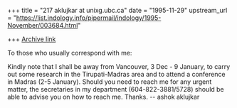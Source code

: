 +++
title = "217 aklujkar at unixg.ubc.ca"
date = "1995-11-29"
upstream_url = "https://list.indology.info/pipermail/indology/1995-November/003684.html"

+++
[Archive link](https://list.indology.info/pipermail/indology/1995-November/003684.html)

To those who usually correspond with me:

Kindly note that I shall be away from Vancouver, 3 Dec - 9 January, to
carry out some research in the Tirupati-Madras area and to attend a
conference in Madras (2-5 January).  Should you need to reach me for any
urgent matter, the secretaries in my department (604-822-3881/5728) should
be able to advise you on how to reach me.  Thanks. -- ashok aklujkar






